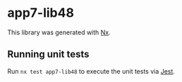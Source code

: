 # app7-lib48

This library was generated with [Nx](https://nx.dev).

## Running unit tests

Run `nx test app7-lib48` to execute the unit tests via [Jest](https://jestjs.io).
